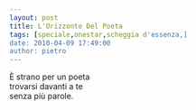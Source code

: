 ```yaml
---
layout: post
title: L'Orizzonte Del Poeta
tags: [speciale,onestar,scheggia d'essenza,]
date: 2010-04-09 17:49:00
author: pietro
---
```

È strano per un poeta<br/>trovarsi davanti a te<br/>senza più parole.
